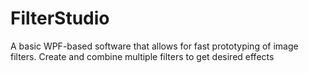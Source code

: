 # FilterStudio
A basic WPF-based software that allows for fast prototyping of image filters. Create and combine multiple filters to get desired effects
